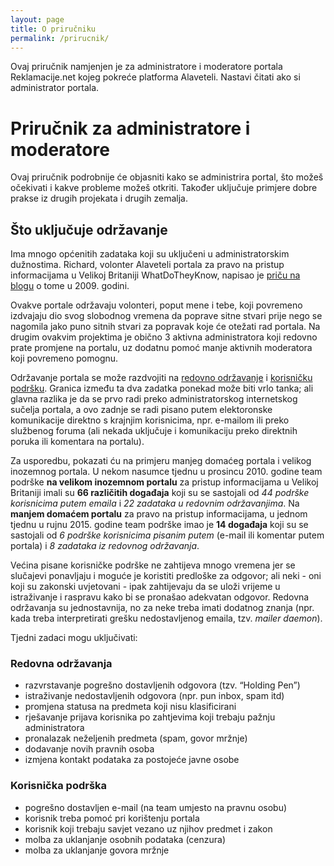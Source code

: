 ```yaml
---
layout: page
title: O priručniku
permalink: /prirucnik/
---
```


Ovaj priručnik namjenjen je za administratore i moderatore portala Reklamacije.net kojeg pokreće platforma Alaveteli. Nastavi čitati ako si administrator portala.

# Priručnik za administratore i moderatore
Ovaj priručnik podrobnije će objasniti kako se administrira portal, što možeš očekivati i kakve probleme možeš otkriti. Također uključuje primjere dobre prakse iz drugih projekata i drugih zemalja.

## Što uključuje održavanje
Ima mnogo općenitih zadataka koji su uključeni u administratorskim dužnostima. Richard, volonter Alaveteli portala za pravo na pristup informacijama u Velikoj Britaniji WhatDoTheyKnow, napisao je [priču na blogu][richard-blog-2009] o tome u 2009. godini.

Ovakve portale održavaju volonteri, poput mene i tebe, koji povremeno izdvajaju dio svog slobodnog vremena da poprave sitne stvari prije nego se nagomila jako puno sitnih stvari za popravak koje će otežati rad portala. Na drugim ovakvim projektima je obično 3 aktivna administratora koji redovno prate promjene na portalu, uz dodatnu pomoć manje aktivnih moderatora koji povremeno pomognu.

Održavanje portala se može razdvojiti na [redovno održavanje][maintenance] i [korisničku podršku][user-support]. Granica između ta dva zadatka ponekad može biti vrlo tanka; ali glavna razlika je da se prvo radi preko administratorskog internetskog sučelja portala, a ovo zadnje se radi pisano putem elektoronske komunikacije direktno s krajnjim korisnicima, npr. e-mailom ili preko službenog foruma (ali nekada uključuje i komunikaciju preko direktnih poruka ili komentara na portalu).

Za usporedbu, pokazati ću na primjeru manjeg domaćeg portala i velikog inozemnog portala. U nekom nasumce tjednu u prosincu 2010. godine team podrške **na velikom inozemnom portalu** za pristup informacijama u Velikoj Britaniji imali su **66 različitih događaja** koji su se sastojali od *44 podrške korisnicima putem emaila* i *22 zadataka u redovnim održavanjima*. Na **manjem domaćem portalu** za pravo na pristup informacijama, u jednom tjednu u rujnu 2015. godine team podrške imao je **14 događaja** koji su se sastojali od *6 podrške korisnicima pisanim putem* (e-mail ili komentar putem portala) i *8 zadataka iz redovnog održavanja*.

Većina pisane korisničke podrške ne zahtijeva mnogo vremena jer se slučajevi ponavljaju i moguće je koristiti predloške za odgovor; ali neki - oni koji su zakonski uvjetovani - ipak zahtijevaju da se uloži vrijeme u istraživanje i raspravu kako bi se pronašao adekvatan odgovor. Redovna održavanja su jednostavnija, no za neke treba imati dodatnog znanja (npr. kada treba interpretirati grešku nedostavljenog emaila, tzv. *mailer daemon*).

Tjedni zadaci mogu uključivati:

### Redovna održavanja
- razvrstavanje pogrešno dostavljenih odgovora (tzv. “Holding Pen”)
- istraživanje nedostavljenih odgovora (npr. pun inbox, spam itd)
- promjena statusa na predmeta koji nisu klasificirani
- rješavanje prijava korisnika po zahtjevima koji trebaju pažnju administratora
- pronalazak neželjenih predmeta (spam, govor mržnje)
- dodavanje novih pravnih osoba
- izmjena kontakt podataka za postojeće javne osobe

### Korisnička podrška
- pogrešno dostavljen e-mail (na team umjesto na pravnu osobu)
- korisnik treba pomoć pri korištenju portala
- korisnik koji trebaju savjet vezano uz njihov predmet i zakon
- molba za uklanjanje osobnih podataka (cenzura)
- molba za uklanjanje govora mržnje

[richard-blog-2009]:    https://www.mysociety.org/2009/10/13/behind-whatdotheyknow/
[maintenance]:          /2017/09/17/odrzavanje.html
[user-support]:         /2017/09/16/korisnicka-podrska.html
